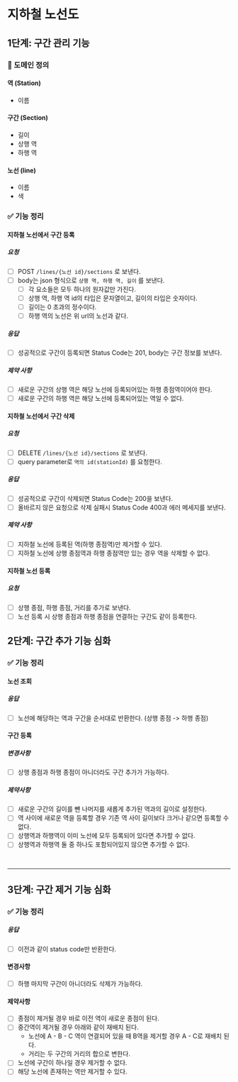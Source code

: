 # 지하철 노선도

## 1단계: 구간 관리 기능

### 📝 도메인 정의

#### 역 (Station)

- 이름

#### 구간 (Section)

- 길이
- 상행 역
- 하행 역

#### 노선 (line)

- 이름
- 색

### ✅ 기능 정리

#### 지하철 노선에서 구간 등록

##### 요청

- [ ] POST ```/lines/{노선 id}/sections``` 로 보낸다.
- [ ] body는 json 형식으로 ```상행 역, 하행 역, 길이``` 를 보낸다.
  - [ ] 각 요소들은 모두 하나의 원자값만 가진다.
  - [ ] 상행 역, 하행 역 id의 타입은 문자열이고, 길이의 타입은 숫자이다.
  - [ ] 길이는 0 초과의 정수이다.
  - [ ] 하행 역의 노선은 위 url의 노선과 같다.

##### 응답

- [ ] 성공적으로 구간이 등록되면 Status Code는 201, body는 구간 정보를 보낸다.

##### 제약 사항

- [ ] 새로운 구간의 상행 역은 해당 노선에 등록되어있는 하행 종점역이어야 한다.
- [ ] 새로운 구간의 하행 역은 해당 노선에 등록되어있는 역일 수 없다.

#### 지하철 노선에서 구간 삭제

##### 요청 

- [ ] DELETE ```/lines/{노선 id}/sections``` 로 보낸다.
- [ ] query parameter로 ```역의 id(stationId)``` 를 요청한다.

##### 응답

- [ ] 성공적으로 구간이 삭제되면 Status Code는 200을 보낸다.
- [ ] 올바르지 않은 요청으로 삭제 실패시 Status Code 400과 에러 메세지를 보낸다.

##### 제약 사항

- [ ] 지하철 노선에 등록된 역(하행 종점역)만 제거할 수 있다.
- [ ] 지하철 노선에 상행 종점역과 하행 종점역만 있는 경우 역을 삭제할 수 없다.

#### 지하철 노선 등록

##### 요청

- [ ] 상행 종점, 하행 종점, 거리를 추가로 보낸다.
- [ ] 노선 등록 시 상행 종점과 하행 종점을 연결하는 구간도 같이 등록한다.

## 2단계: 구간 추가 기능 심화

### ✅ 기능 정리

#### 노선 조회

##### 응답

- [ ] 노선에 해당하는 역과 구간을 순서대로 반환한다. (상행 종점 -> 하행 종점) 

#### 구간 등록

##### 변경사항

- [ ] 상행 종점과 하행 종점이 아니더라도 구간 추가가 가능하다.

##### 제약사항

- [ ] 새로운 구간의 길이를 뺀 나머지를 새롭게 추가된 역과의 길이로 설정한다.
- [ ] 역 사이에 새로운 역을 등록할 경우 기존 역 사이 길이보다 크거나 같으면 등록할 수 없다.
- [ ] 상행역과 하행역이 이미 노선에 모두 등록되어 있다면 추가할 수 없다. 
- [ ] 상행역과 하행역 둘 중 하나도 포함되어있지 않으면 추가할 수 없다.

<br/>

---

## 3단계: 구간 제거 기능 심화

### ✅ 기능 정리

##### 응답

- [ ] 이전과 같이 status code만 반환한다.

#### 변경사항

- [ ] 하행 마지막 구간이 아니더라도 삭제가 가능하다.

#### 제약사항

- [ ] 종점이 제거될 경우 바로 이전 역이 새로운 종점이 된다.
- [ ] 중간역이 제거될 경우 아래와 같이 재배치 된다.
  - 노선에 A - B - C 역이 연결되어 있을 때 B역을 제거할 경우 A - C로 재배치 된다.
  - 거리는 두 구간의 거리의 합으로 변한다.
- [ ] 노선에 구간이 하나일 경우 제거할 수 없다.
- [ ] 해당 노선에 존재하는 역만 제거할 수 있다.
